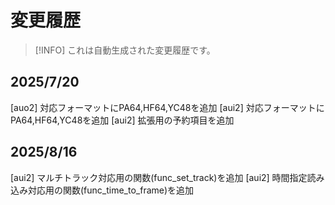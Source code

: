 # 変更履歴

> [!INFO]
> これは自動生成された変更履歴です。

## 2025/7/20

[auo2] 対応フォーマットにPA64,HF64,YC48を追加
[aui2] 対応フォーマットにPA64,HF64,YC48を追加
[aui2] 拡張用の予約項目を追加

## 2025/8/16

[aui2] マルチトラック対応用の関数(func_set_track)を追加
[aui2] 時間指定読み込み対応用の関数(func_time_to_frame)を追加
